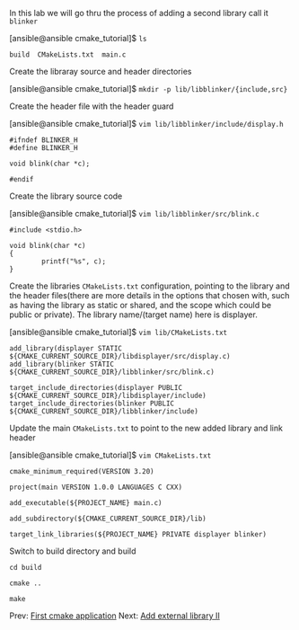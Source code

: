 In this lab we will go thru the process of adding a second library call it `blinker`

[ansible@ansible cmake_tutorial]$ `ls`

`build  CMakeLists.txt  main.c`

Create the libraray source and header directories

[ansible@ansible cmake_tutorial]$ `mkdir -p lib/libblinker/{include,src}`

Create the header file with the header guard

[ansible@ansible cmake_tutorial]$ `vim lib/libblinker/include/display.h`
```
#ifndef BLINKER_H
#define BLINKER_H

void blink(char *c);

#endif
```

Create the library source code

[ansible@ansible cmake_tutorial]$ `vim lib/libblinker/src/blink.c`
```
#include <stdio.h>

void blink(char *c)
{
        printf("%s", c);
}
```

Create the libraries `CMakeLists.txt` configuration, pointing to the library and the header files(there are more details in the options that chosen with, such as having the library as static or shared, and the scope which could be public or private). The library name/(target name) here is displayer.

[ansible@ansible cmake_tutorial]$ `vim lib/CMakeLists.txt`

```
add_library(displayer STATIC ${CMAKE_CURRENT_SOURCE_DIR}/libdisplayer/src/display.c)
add_library(blinker STATIC ${CMAKE_CURRENT_SOURCE_DIR}/libblinker/src/blink.c)

target_include_directories(displayer PUBLIC ${CMAKE_CURRENT_SOURCE_DIR}/libdisplayer/include)
target_include_directories(blinker PUBLIC ${CMAKE_CURRENT_SOURCE_DIR}/libblinker/include)
```

Update the main `CMakeLists.txt` to point to the new added library and link header

[ansible@ansible cmake_tutorial]$ `vim CMakeLists.txt`
```
cmake_minimum_required(VERSION 3.20)

project(main VERSION 1.0.0 LANGUAGES C CXX)

add_executable(${PROJECT_NAME} main.c)

add_subdirectory(${CMAKE_CURRENT_SOURCE_DIR}/lib)

target_link_libraries(${PROJECT_NAME} PRIVATE displayer blinker)
```

Switch to build directory and build

`cd build`

`cmake ..`

`make`




Prev: [First cmake application](01-First_cmake_application.md)                                                                                         Next: [Add external library II](03-internal_lib2.md)






